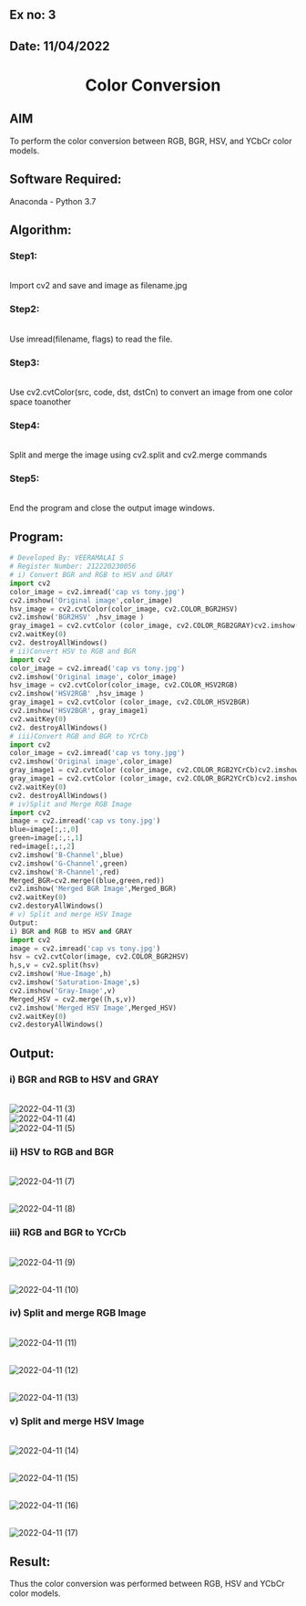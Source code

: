 ## Ex no: 3
## Date: 11/04/2022
# <p align="center">Color Conversion</p>
## AIM
To perform the color conversion between RGB, BGR, HSV, and YCbCr color models.

## Software Required:
Anaconda - Python 3.7
## Algorithm:
### Step1:
<br>Import cv2 and save and image as filename.jpg

### Step2:
<br>Use imread(filename, flags) to read the file.

### Step3:
<br>Use cv2.cvtColor(src, code, dst, dstCn) to convert an image from one color space toanother

### Step4:
<br>Split and merge the image using cv2.split and cv2.merge commands

### Step5:
<br>End the program and close the output image windows.

## Program:
```python
# Developed By: VEERAMALAI S
# Register Number: 212220230056
# i) Convert BGR and RGB to HSV and GRAY
import cv2
color_image = cv2.imread('cap vs tony.jpg')
cv2.imshow('Original image',color_image)
hsv_image = cv2.cvtColor(color_image, cv2.COLOR_BGR2HSV)
cv2.imshow('BGR2HSV' ,hsv_image )
gray_image1 = cv2.cvtColor (color_image, cv2.COLOR_RGB2GRAY)cv2.imshow('RGB2GRAY', gray_image1)
cv2.waitKey(0)
cv2. destroyAllWindows()
# ii)Convert HSV to RGB and BGR
import cv2
color_image = cv2.imread('cap vs tony.jpg')
cv2.imshow('Original image', color_image)
hsv_image = cv2.cvtColor(color_image, cv2.COLOR_HSV2RGB)
cv2.imshow('HSV2RGB' ,hsv_image )
gray_image1 = cv2.cvtColor (color_image, cv2.COLOR_HSV2BGR)
cv2.imshow('HSV2BGR', gray_image1)
cv2.waitKey(0)
cv2. destroyAllWindows()
# iii)Convert RGB and BGR to YCrCb
import cv2
color_image = cv2.imread('cap vs tony.jpg')
cv2.imshow('Original image',color_image)
gray_image1 = cv2.cvtColor (color_image, cv2.COLOR_RGB2YCrCb)cv2.imshow('RGB2YCrCb', gray_image1)
gray_image1 = cv2.cvtColor (color_image, cv2.COLOR_BGR2YCrCb)cv2.imshow('BGR2YCrCb', gray_image1)
cv2.waitKey(0)
cv2. destroyAllWindows()
# iv)Split and Merge RGB Image
import cv2
image = cv2.imread('cap vs tony.jpg')
blue=image[:,:,0]
green=image[:,:,1]
red=image[:,:,2]
cv2.imshow('B-Channel',blue)
cv2.imshow('G-Channel',green)
cv2.imshow('R-Channel',red)
Merged_BGR=cv2.merge((blue,green,red))
cv2.imshow('Merged BGR Image',Merged_BGR)
cv2.waitKey(0)
cv2.destoryAllWindows()
# v) Split and merge HSV Image
Output:
i) BGR and RGB to HSV and GRAY
import cv2
image = cv2.imread('cap vs tony.jpg')
hsv = cv2.cvtColor(image, cv2.COLOR_BGR2HSV)
h,s,v = cv2.split(hsv)
cv2.imshow('Hue-Image',h)
cv2.imshow('Saturation-Image',s)
cv2.imshow('Gray-Image',v)
Merged_HSV = cv2.merge((h,s,v))
cv2.imshow('Merged HSV Image',Merged_HSV)
cv2.waitKey(0)
cv2.destoryAllWindows()

```
## Output:
### i) BGR and RGB to HSV and GRAY
<br>![2022-04-11 (3)](https://user-images.githubusercontent.com/75234790/162795504-fb7ebdfb-56f2-4d84-9eff-72d481144f5a.png)
<br>![2022-04-11 (4)](https://user-images.githubusercontent.com/75234790/162795552-d8e99136-cbf7-4bbe-b2ac-480b3b3ea40c.png)
<br>![2022-04-11 (5)](https://user-images.githubusercontent.com/75234790/162795599-b99ca684-934c-484f-a2df-33f69ff37850.png)


### ii) HSV to RGB and BGR
<br>![2022-04-11 (7)](https://user-images.githubusercontent.com/75234790/162795696-8da9678c-3613-4c90-a541-7155b4832f64.png)

<br>![2022-04-11 (8)](https://user-images.githubusercontent.com/75234790/162795716-664d0ced-1fe0-4151-b123-5041b92c9620.png)


### iii) RGB and BGR to YCrCb
<br>![2022-04-11 (9)](https://user-images.githubusercontent.com/75234790/162795744-922444df-9c78-467f-89a8-dee4379a6ab9.png)

<br>![2022-04-11 (10)](https://user-images.githubusercontent.com/75234790/162795758-5922318c-c2f6-4820-bba1-58e23ac699fc.png)


### iv) Split and merge RGB Image
<br>![2022-04-11 (11)](https://user-images.githubusercontent.com/75234790/162795913-e3df0149-10e6-4510-babb-9b1ab4bd3f4a.png)

<br>![2022-04-11 (12)](https://user-images.githubusercontent.com/75234790/162795923-00f80930-657e-403c-a791-d3f4c3683b29.png)

<br>![2022-04-11 (13)](https://user-images.githubusercontent.com/75234790/162795936-3e5931ca-dd1a-4eeb-9bde-c8766393ecf0.png)


### v) Split and merge HSV Image
<br>![2022-04-11 (14)](https://user-images.githubusercontent.com/75234790/162795979-d433c937-7276-469c-aa53-ab55a960654b.png)

<br>![2022-04-11 (15)](https://user-images.githubusercontent.com/75234790/162795992-5f6a33e2-64c2-4ca4-b76a-32c55512b117.png)

<br>![2022-04-11 (16)](https://user-images.githubusercontent.com/75234790/162796011-30f90df9-e182-43ea-8cea-b176bd739475.png)

<br>![2022-04-11 (17)](https://user-images.githubusercontent.com/75234790/162796021-a6d2a81f-ea87-4e02-aebe-ee1f5a7d698d.png)



## Result:
Thus the color conversion was performed between RGB, HSV and YCbCr color models.
